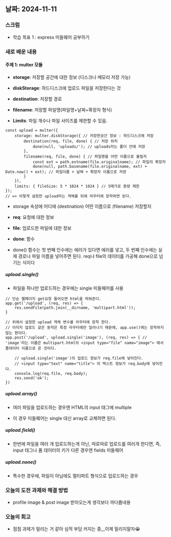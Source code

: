 ## 날짜: 2024-11-11

### 스크럼

-   학습 목표 1 : express 미들웨어 공부하기

### 새로 배운 내용

#### 주제 1: multer 모듈

-   **storage**: 저장할 공간에 대한 정보 (디스크나 메모리 저장 가능)

-   **diskStorage**: 하드디스크에 업로드 파일을 저장한다는 것

-   **destination**: 저장할 경로

-   **filename**: 저장할 파일명(파일명+날짜+확장자 형식)

-   **Limits**: 파일 개수나 파일 사이즈를 제한할 수 있음.

```
const upload = multer({
    storage: multer.diskStorage({ // 저장한공간 정보 : 하드디스크에 저장
        destination(req, file, done) { // 저장 위치
            done(null, 'uploads/'); // uploads라는 폴더 안에 저장
        },
        filename(req, file, done) { // 파일명을 어떤 이름으로 올릴지
            const ext = path.extname(file.originalname); // 파일의 확장자
            done(null, path.basename(file.originalname, ext) + Date.now() + ext); // 파일이름 + 날짜 + 확장자 이름으로 저장
        }
    }),
    limits: { fileSize: 5 * 1024 * 1024 } // 5메가로 용량 제한
});
// => 이렇게 설정한 upload라는 객체를 뒤에 라우터에 장착하면 된다.
```

-   storage 속성에 어디에 (destination) 어떤 이름으로 (filename) 저장할지

-   **req**: 요청에 대한 정보

-   **file**: 업로드한 파일에 대한 정보

-   **done**: 함수

-   done() 함수는 첫 번째 인수에는 에러가 있다면 에러를 넣고, 두 번째 인수에는 실제 경로나 파일 이름을 넣어주면 된다. req나 file의 데이터를 가공해 done으로 넘기는 식이다

##### upload.single()

-   파일을 하나만 업로드하는 경우에는 single 미들웨어를 사용

```
// 단순 웹페이지 get요청 들어오면 html을 띄워준다.
app.get('/upload', (req, res) => {
	res.sendFile(path.join(__dirname, 'multipart.html'));
}

// 위에서 설정한 upload 객체 변수를 라우터에 장착 한다.
// 이미지 업로드 같은 동작은 특정 라우터에만 일어나기 때문에, app.use()에는 장착하지 않는 편이다.
app.post('/upload', upload.single('image'), (req, res) => { // 'image'라는 이름은 multipart.html의 <input type="file" name="image"> 에서 폼데이터 이름으로 온 것이다.

    // upload.single('image')의 업로드 정보가 req.file에 넣어진다.
    // <input type="text" name="title"> 의 텍스트 정보가 req.body에 넣어진다.
    console.log(req.file, req.body);
    res.send('ok');
})
```

##### upload.array()

-   여러 파일을 업로드하는 경우엔 HTML의 input 태그에 multiple

-   이 경우 미들웨어는 single 대신 array로 교체하면 된다.

##### upload.field()

-   한번에 파일을 여러 개 업로드하는게 아닌, 따로따로 업로드를 여러개 한다면,
    즉, input 태그나 폼 데이터의 키가 다른 경우엔 fields 미들웨어

##### upload.none()

-   특수한 경우에, 파일이 아님에도 멀티파트 형식으로 업로드하는 경우

### 오늘의 도전 과제와 해결 방법

-   profile image & post image 받아오는게 생각보다 까다롭네용

### 오늘의 회고

-   점점 과제가 밀리는 거 같아 심적 부담 커지는 중,,,이제 밀리지말자😭
